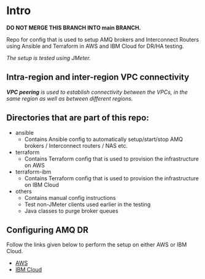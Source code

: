 
# Intro
**DO NOT MERGE THIS BRANCH INTO main BRANCH.**

Repo for config that is used to setup AMQ brokers and Interconnect Routers using Ansible and Terraform in AWS and IBM Cloud for DR/HA testing.

_The setup is tested using JMeter._

## Intra-region and inter-region VPC connectivity
_**VPC peering** is used to establish connectivity between the VPCs, in the same region as well as between different regions._

## Directories that are part of this repo:
* ansible
  * Contains Ansible config to automatically setup/start/stop AMQ brokers / Interconnect routers / NAS etc.
* terraform
  * Contains Terraform config that is used to provision the infrastructure on AWS
* terraform-ibm
  * Contains Terraform config that is used to provision the infrastructure on IBM Cloud
* others
  * Contains manual config instructions
  * Test non-JMeter clients used earlier in the testing
  * Java classes to purge broker queues

## Configuring AMQ DR

Follow the links given below to perform the setup on either AWS or IBM Cloud.

* [AWS](readme-aws.md)
* [IBM Cloud](readme-ibm.md)

